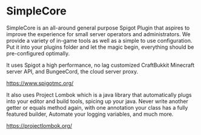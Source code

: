 # SimpleCore
SimpleCore is an all-around general purpose Spigot Plugin that aspires to improve the experience for small server operators and administrators. We provide a variety of in-game tools as well as a simple to use configuration. Put it into your plugins folder and let the magic begin, everything should be pre-configured optimally.

It uses Spigot a high performance, no lag customized CraftBukkit Minecraft server API, and BungeeCord, the cloud server proxy. 

https://www.spigotmc.org/

It also uses Project Lombok which is a java library that automatically plugs into your editor and build tools, spicing up your java.
Never write another getter or equals method again, with one annotation your class has a fully featured builder, Automate your logging variables, and much more. 

https://projectlombok.org/
